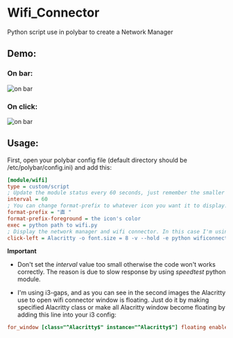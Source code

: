 # Wifi_Connector
Python script use in polybar to create a Network Manager

## Demo:

### On bar:
![on bar](https://media.discordapp.net/attachments/886507265450991617/1049976744070893598/image.png)

### On click:

![on bar](https://media.discordapp.net/attachments/886507265450991617/1049976839717797970/filename_12_02_191414.png?width=873&height=491)

## Usage:

First, open your polybar config file (default directory should be /etc/polybar/config.ini) and add this:

```ini
[module/wifi]
type = custom/script
; Update the module status every 60 seconds, just remember the smaller value is, the more cpu usage it will takes to update your module.
interval = 60
; You can change format-prefix to whatever icon you want it to display. I'm using Nerd Font on the polybar so I just use Nerd Icons as well.
format-prefix = "直 "
format-prefix-foreground = the icon's color
exec = python path to wifi.py
; Display the network manager and wifi connector. In this case I'm using Alacritty.
click-left = Alacritty -o font.size = 8 -v --hold -e python wificonnector.py
```
**Important**

- Don't set the *interval* value too small otherwise the code won't works correctly. The reason is due to slow response by using *speedtest* python module.

- I'm using i3-gaps, and as you can see in the second images the Alacritty use to open wifi connector window is floating. Just do it by making specified Alacritty class or make all Alacritty window become floating by adding this line into your i3 config:

```ini
for_window [class="^Alacritty$" instance="^Alacritty$"] floating enable
```

